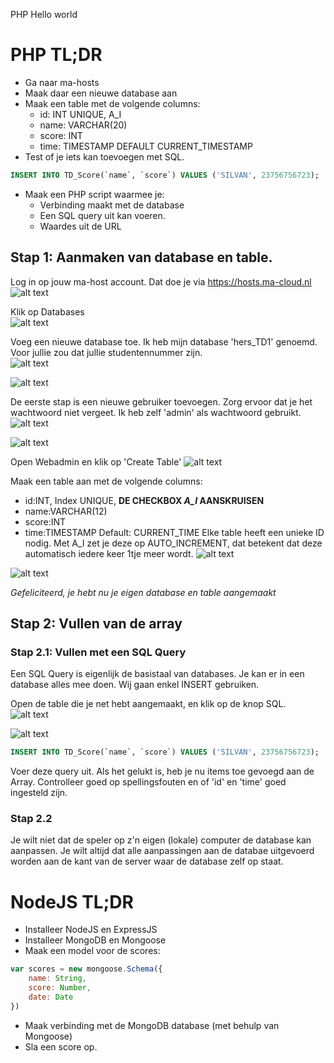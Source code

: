 PHP Hello world

# PHP TL;DR
* Ga naar ma-hosts
* Maak daar een nieuwe database aan
* Maak een table met de volgende columns:
    * id: INT UNIQUE, A_I 
    * name: VARCHAR(20)
    * score: INT
    * time: TIMESTAMP DEFAULT CURRENT_TIMESTAMP
* Test of je iets kan toevoegen met SQL.
```SQL
INSERT INTO TD_Score(`name`, `score`) VALUES ('SILVAN', 23756756723);
```
* Maak een PHP script waarmee je:
    * Verbinding maakt met de database
    * Een SQL query uit kan voeren.
    * Waardes uit de URL

## Stap 1: Aanmaken van database en table.
Log in op jouw ma-host account. Dat doe je via https://hosts.ma-cloud.nl
![alt text](https://raw.githubusercontent.com/MediacollegeAmsterdam/GPR2-2019/Les-5/Les%205%20Databases/images/db1.png)

Klik op Databases    
![alt text](https://github.com/MediacollegeAmsterdam/GPR2-2019/blob/Les-5/Les%205%20Databases/images/%2011.35.37.png?raw=true)

Voeg een nieuwe database toe. Ik heb mijn database 'hers_TD1' genoemd. Voor jullie zou dat jullie studentennummer zijn.    
![alt text](https://github.com/MediacollegeAmsterdam/GPR2-2019/blob/Les-5/Les%205%20Databases/images/%2011.36.21.png?raw=true)

![alt text](https://github.com/MediacollegeAmsterdam/GPR2-2019/blob/Les-5/Les%205%20Databases/images/%2011.36.30.png?raw=true)

De eerste stap is een nieuwe gebruiker toevoegen. Zorg ervoor dat je het wachtwoord niet vergeet. Ik heb zelf 'admin' als wachtwoord gebruikt.    
![alt text](https://github.com/MediacollegeAmsterdam/GPR2-2019/blob/Les-5/Les%205%20Databases/images/%2011.36.52.png?raw=true)

![alt text](https://github.com/MediacollegeAmsterdam/GPR2-2019/blob/Les-5/Les%205%20Databases/images/%2011.40.14.png?raw=true)

Open Webadmin en klik op 'Create Table'
![alt text](https://github.com/MediacollegeAmsterdam/GPR2-2019/blob/Les-5/Les%205%20Databases/images/%2011.40.32.png?raw=true)

Maak een table aan met de volgende columns:
* id:INT, Index UNIQUE, **DE CHECKBOX *A_I* AANSKRUISEN**
* name:VARCHAR(12)
* score:INT
* time:TIMESTAMP Default: CURRENT_TIME
Elke table heeft een unieke ID nodig. Met A_I zet je deze op AUTO_INCREMENT, dat betekent dat deze automatisch iedere keer 1tje meer wordt.
![alt text](https://github.com/MediacollegeAmsterdam/GPR2-2019/blob/Les-5/Les%205%20Databases/images/%2011.59.41.png?raw=true)

![alt text](https://raw.githubusercontent.com/MediacollegeAmsterdam/GPR2-2019/Les-5/Les%205%20Databases/images/%2012.00.00.png?raw=true)

*Gefeliciteerd, je hebt nu je eigen database en table aangemaakt*
 

## Stap 2: Vullen van de array
### Stap 2.1: Vullen met een SQL Query
Een SQL Query is eigenlijk de basistaal van databases. Je kan er in een database alles mee doen. Wij gaan enkel INSERT gebruiken. 

Open de table die je net hebt aangemaakt, en klik op de knop SQL.
![alt text](https://raw.githubusercontent.com/MediacollegeAmsterdam/GPR2-2019/Les-5/Les%205%20Databases/images/sql/09.22.18.png?raw=true)

![alt text](https://github.com/MediacollegeAmsterdam/GPR2-2019/blob/Les-5/Les%205%20Databases/images/%2011.40.32.png?raw=true)
```SQL
INSERT INTO TD_Score(`name`, `score`) VALUES ('SILVAN', 23756756723);
```
Voer deze query uit. Als het gelukt is, heb je nu items toe gevoegd aan de Array. Controlleer goed op spellingsfouten en of 'id' en 'time' goed ingesteld zijn.

### Stap 2.2
Je wilt niet dat de speler op z'n eigen (lokale) computer de database kan aanpassen. Je wilt altijd dat alle aanpassingen aan de databae uitgevoerd worden aan de kant van de server waar de database zelf op staat. 

# NodeJS TL;DR
* Installeer NodeJS en ExpressJS
* Installeer MongoDB en Mongoose
* Maak een model voor de scores:
```Javascript
var scores = new mongoose.Schema({
    name: String,
    score: Number,
    date: Date
})
```
* Maak verbinding met de MongoDB database (met behulp van Mongoose)
* Sla een score op.
